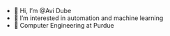 - 👋 Hi, I’m @Avi Dube
- 👀 I’m interested in automation and machine learning
- 🌱 Computer Engineering at Purdue

<!---
AviDube/AviDube is a ✨ special ✨ repository because its `README.md` (this file) appears on your GitHub profile.
You can click the Preview link to take a look at your changes.
--->

